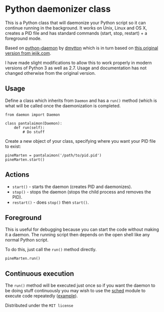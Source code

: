 Python daemonizer class
====================

This is a Python class that will daemonize your Python script so it can continue running in the background. It works on Unix, Linux and OS X, creates a PID file and has standard commands (start, stop, restart) + a foreground mode.

Based on [python-daemon](https://github.com/serverdensity/python-daemon) by [dmytton](https://github.com/dmytton) which is in turn based on [this original version from jejik.com](http://www.jejik.com/articles/2007/02/a_simple_unix_linux_daemon_in_python/).

I have made slight modifications to allow this to work properly in modern versions of Python 3 as well as 2.7. Usage and documentation has not changed otherwise from the original version.

Usage
---------------------

Define a class which inherits from `Daemon` and has a `run()` method (which is what will be called once the daemonization is completed.

	from daemon import Daemon
	
	class pantalaimon(Daemon):
		def run(self):
			# Do stuff
			
Create a new object of your class, specifying where you want your PID file to exist:

	pineMarten = pantalaimon('/path/to/pid.pid')
	pineMarten.start()

Actions
---------------------

* `start()` - starts the daemon (creates PID and daemonizes).
* `stop()` - stops the daemon (stops the child process and removes the PID).
* `restart()` - does `stop()` then `start()`.

Foreground
---------------------

This is useful for debugging because you can start the code without making it a daemon. The running script then depends on the open shell like any normal Python script.

To do this, just call the `run()` method directly.

	pineMarten.run()

Continuous execution
---------------------

The `run()` method will be executed just once so if you want the daemon to be doing stuff continuously you may wish to use the [sched][1] module to execute code repeatedly ([example][2]).

Distributed under the `MIT license`

  [1]: http://docs.python.org/library/sched.html
  [2]: https://github.com/boxedice/sd-agent/blob/master/agent.py#L226
